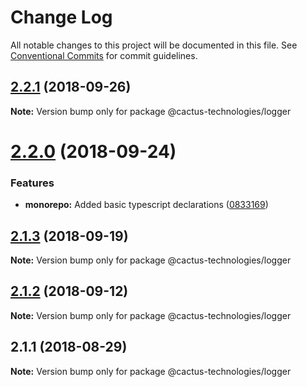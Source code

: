 # Change Log

All notable changes to this project will be documented in this file.
See [Conventional Commits](https://conventionalcommits.org) for commit guidelines.

<a name="2.2.1"></a>

## [2.2.1](https://github.com/CactusTechnologies/cactus-utils/compare/@cactus-technologies/logger@2.2.0...@cactus-technologies/logger@2.2.1) (2018-09-26)

**Note:** Version bump only for package @cactus-technologies/logger

<a name="2.2.0"></a>

# [2.2.0](https://github.com/CactusTechnologies/cactus-utils/compare/@cactus-technologies/logger@2.1.3...@cactus-technologies/logger@2.2.0) (2018-09-24)

### Features

-   **monorepo:** Added basic typescript declarations ([0833169](https://github.com/CactusTechnologies/cactus-utils/commit/0833169))

<a name="2.1.3"></a>

## [2.1.3](https://github.com/CactusTechnologies/cactus-utils/compare/@cactus-technologies/logger@2.1.2...@cactus-technologies/logger@2.1.3) (2018-09-19)

**Note:** Version bump only for package @cactus-technologies/logger

<a name="2.1.2"></a>

## [2.1.2](https://github.com/CactusTechnologies/cactus-utils/compare/@cactus-technologies/logger@2.1.1...@cactus-technologies/logger@2.1.2) (2018-09-12)

**Note:** Version bump only for package @cactus-technologies/logger

<a name="2.1.1"></a>

## 2.1.1 (2018-08-29)

**Note:** Version bump only for package @cactus-technologies/logger
